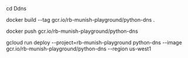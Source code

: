 
 cd Ddns
 
 docker build --tag gcr.io/rb-munish-playground/python-dns .
 
 docker push gcr.io/rb-munish-playground/python-dns
 
 gcloud run deploy --project=rb-munish-playground python-dns --image gcr.io/rb-munish-playground/python-dns --region us-west1
